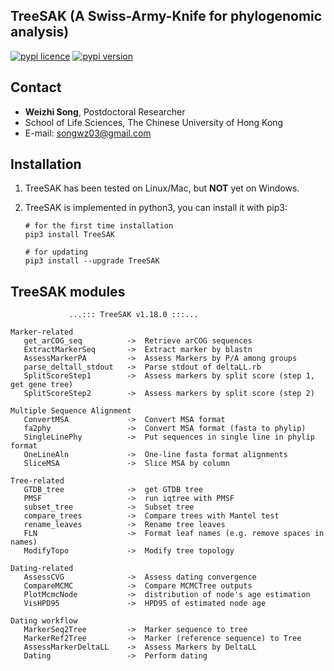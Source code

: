 
## TreeSAK (A Swiss-Army-Knife for phylogenomic analysis)

[![pypi licence ](https://img.shields.io/pypi/l/TreeSAK.svg)](https://opensource.org/licenses/gpl-3.0.html)
[![pypi version ](https://img.shields.io/pypi/v/TreeSAK.svg)](https://pypi.python.org/pypi/TreeSAK) 

Contact
---

+ **Weizhi Song**, Postdoctoral Researcher
+ School of Life Sciences, The Chinese University of Hong Kong
+ E-mail: songwz03@gmail.com

    
Installation
---

1. TreeSAK has been tested on Linux/Mac, but **NOT** yet on Windows.

1. TreeSAK is implemented in python3, you can install it with pip3:

       # for the first time installation
       pip3 install TreeSAK
      
       # for updating
       pip3 install --upgrade TreeSAK

TreeSAK modules
---

                 ...::: TreeSAK v1.18.0 :::...

    Marker-related
       get_arCOG_seq          ->  Retrieve arCOG sequences
       ExtractMarkerSeq       ->  Extract marker by blastn  
       AssessMarkerPA         ->  Assess Markers by P/A among groups
       parse_deltall_stdout   ->  Parse stdout of deltaLL.rb
       SplitScoreStep1        ->  Assess markers by split score (step 1, get gene tree)
       SplitScoreStep2        ->  Assess markers by split score (step 2)
    
    Multiple Sequence Alignment
       ConvertMSA             ->  Convert MSA format
       fa2phy                 ->  Convert MSA format (fasta to phylip)
       SingleLinePhy          ->  Put sequences in single line in phylip format
       OneLineAln             ->  One-line fasta format alignments
       SliceMSA               ->  Slice MSA by column 
    
    Tree-related
       GTDB_tree              ->  get GTDB tree
       PMSF                   ->  run iqtree with PMSF
       subset_tree            ->  Subset tree
       compare_trees          ->  Compare trees with Mantel test
       rename_leaves          ->  Rename tree leaves
       FLN                    ->  Format leaf names (e.g. remove spaces in names)
       ModifyTopo             ->  Modify tree topology
       
    Dating-related
       AssessCVG              ->  Assess dating convergence
       CompareMCMC            ->  Compare MCMCTree outputs
       PlotMcmcNode           ->  distribution of node's age estimation 
       VisHPD95               ->  HPD95 of estimated node age 
       
    Dating workflow
       MarkerSeq2Tree         ->  Marker sequence to tree
       MarkerRef2Tree         ->  Marker (reference sequence) to Tree
       AssessMarkerDeltaLL    ->  Assess Markers by DeltaLL
       Dating                 ->  Perform dating
